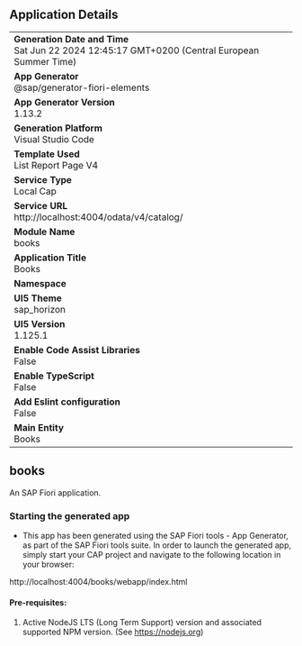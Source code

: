 ## Application Details
|               |
| ------------- |
|**Generation Date and Time**<br>Sat Jun 22 2024 12:45:17 GMT+0200 (Central European Summer Time)|
|**App Generator**<br>@sap/generator-fiori-elements|
|**App Generator Version**<br>1.13.2|
|**Generation Platform**<br>Visual Studio Code|
|**Template Used**<br>List Report Page V4|
|**Service Type**<br>Local Cap|
|**Service URL**<br>http://localhost:4004/odata/v4/catalog/
|**Module Name**<br>books|
|**Application Title**<br>Books|
|**Namespace**<br>|
|**UI5 Theme**<br>sap_horizon|
|**UI5 Version**<br>1.125.1|
|**Enable Code Assist Libraries**<br>False|
|**Enable TypeScript**<br>False|
|**Add Eslint configuration**<br>False|
|**Main Entity**<br>Books|

## books

An SAP Fiori application.

### Starting the generated app

-   This app has been generated using the SAP Fiori tools - App Generator, as part of the SAP Fiori tools suite.  In order to launch the generated app, simply start your CAP project and navigate to the following location in your browser:

http://localhost:4004/books/webapp/index.html

#### Pre-requisites:

1. Active NodeJS LTS (Long Term Support) version and associated supported NPM version.  (See https://nodejs.org)


